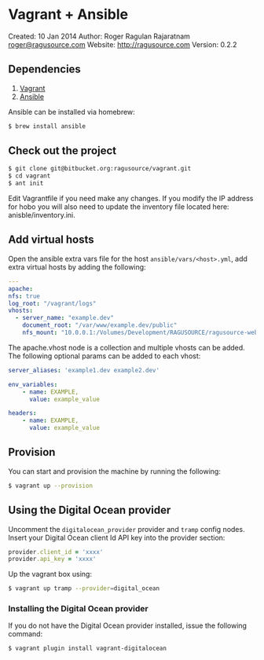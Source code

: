 # Vagrant + Ansible
Created: 10 Jan 2014
Author:  Roger Ragulan Rajaratnam <roger@ragusource.com>
Website: http://ragusource.com
Version: 0.2.2

## Dependencies

1. [Vagrant](http://vagrantup.com/)
2. [Ansible](http://ansible.com/)

Ansible can be installed via homebrew:

```bash
$ brew install ansible
```

## Check out the project

```bash
$ git clone git@bitbucket.org:ragusource/vagrant.git
$ cd vagrant
$ ant init
```

Edit Vagrantfile if you need make any changes. If you modify the IP address for hobo you will also need to update the
inventory file located here: anisble/inventory.ini.

## Add virtual hosts

Open the ansible extra vars file for the host ```ansible/vars/<host>.yml```, add extra virtual hosts by adding the
following:


```yml
---
apache:
nfs: true
log_root: "/vagrant/logs"
vhosts:
  - server_name: "example.dev"
    document_root: "/var/www/example.dev/public"
    nfs_mount: "10.0.0.1:/Volumes/Development/RAGUSOURCE/ragusource-web"
```

The apache.vhost node is a collection and multiple vhosts can be added. The following optional params can be added to each vhost:

```yml
server_aliases: 'example1.dev example2.dev'
```

```yml
env_variables:
    - name: EXAMPLE,
      value: example_value
```

```yml
headers:
    - name: EXAMPLE,
      value: example_value
```

## Provision

You can start and provision the machine by running the following:

```bash
$ vagrant up --provision
```

## Using the Digital Ocean provider

Uncomment the ```digitalocean_provider``` provider and ```tramp``` config nodes. Insert your Digital Ocean client Id
API key into the provider section:

```ruby
provider.client_id = 'xxxx'
provider.api_key = 'xxxx'
```

Up the vagrant box using:

```bash
$ vagrant up tramp --provider=digital_ocean
```

### Installing the Digital Ocean provider

If you do not have the Digital Ocean provider installed, issue the following command:

```bash
$ vagrant plugin install vagrant-digitalocean
```
